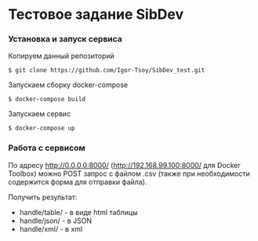 # Тестовое задание SibDev

### Установка и запуск сервиса

Копируем данный репозиторий

~~~
$ git clone https://github.com/Igor-Tsoy/SibDev_test.git
~~~

Запускаем сборку docker-compose

~~~
$ docker-compose build
~~~

Запускаем сервис

~~~
$ docker-compose up
~~~

### Работа с сервисом

По адресу http://0.0.0.0:8000/ (http://192.168.99.100:8000/ для Docker Toolbox) можно POST запрос с файлом .csv (также при необходимости содержится форма для отправки файла).

Получить результат:
* handle/table/ - в виде html таблицы
* handle/json/ - в JSON
* handle/xml/ - в xml